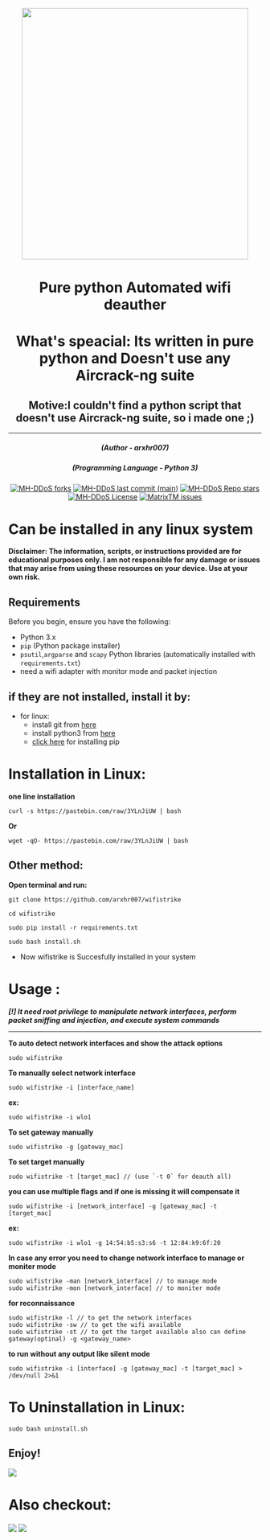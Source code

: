 <p align="center" ><img src="https://raw.githubusercontent.com/arxhr007/wifistrike/main/img/logo.png" data-canonical-src="https://raw.githubusercontent.com/arxhr007/wifistrike/main/img/logo.png" width="450" height="500" /></p>
<h1 align="center">Pure python Automated wifi deauther</h1>
<h1 align="center">What's speacial: Its written in pure python and Doesn't use any Aircrack-ng suite</h1>

<h2 align="center">Motive:I couldn't find a python script that doesn't use Aircrack-ng suite, so i made one ;)</h2>

<hr>
<em><h5 align="center">(Author - arxhr007)</h5></em>
<em><h5 align="center">(Programming Language - Python 3)</h5></em>
<p align="center">
<a href="#"><img alt="MH-DDoS forks" src="https://img.shields.io/github/forks/arxhr007/wifistrike?style=for-the-badge"></a>
<a href="#"><img alt="MH-DDoS last commit (main)" src="https://img.shields.io/github/last-commit/arxhr007/wifistrike/main?color=green&style=for-the-badge"></a>
<a href="#"><img alt="MH-DDoS Repo stars" src="https://img.shields.io/github/stars/arxhr007/wifistrike?style=for-the-badge&color=red"></a>
<a href="#"><img alt="MH-DDoS License" src="https://img.shields.io/github/license/arxhr007/wifistrike?color=orange&style=for-the-badge"></a>
<a href="https://github.com/arxhr007/wifistrike/issues"><img alt="MatrixTM issues" src="https://img.shields.io/github/issues/arxhr007/wifistrike?color=purple&style=for-the-badge"></a>
</p>

# Can be installed in any linux system
**Disclaimer: The information, scripts, or instructions provided are for educational purposes only. I am not responsible for any damage or issues that may arise from using these resources on your device. Use at your own risk.**
## Requirements

Before you begin, ensure you have the following:

- Python 3.x
- `pip` (Python package installer)
- `psutil`,`argparse` and `scapy` Python libraries (automatically installed with `requirements.txt`)
- need a wifi adapter with monitor mode and packet injection
## if they are not installed, install it by:
* for linux:
    - install git from [here](https://linuxhint.com/install-use-git-linux/) 
    - install python3 from [here](https://www.python.org/downloads/) 
    - [click here](https://www.tecmint.com/install-pip-in-linux/) for installing pip 

# Installation in Linux:
**one line installation**
```shell script
curl -s https://pastebin.com/raw/3YLnJiUW | bash
```
**Or**
```shell script
wget -qO- https://pastebin.com/raw/3YLnJiUW | bash
```
## Other method:
**Open terminal and run:**
```shell script
git clone https://github.com/arxhr007/wifistrike
```

```shell script
cd wifistrike
```
```shell script
sudo pip install -r requirements.txt
```

```shell script
sudo bash install.sh
```

* Now wifistrike is Succesfully installed in your system


# Usage :
***[!] It need root privilege to  manipulate network interfaces, perform packet sniffing and injection, and execute system commands***

<hr>

**To auto detect network interfaces and show the attack options**
```shell script
sudo wifistrike
```
**To manually select network interface**
```shell script
sudo wifistrike -i [interface_name]
```
**ex:**
```shell script
sudo wifistrike -i wlo1
```
**To set gateway manually**
```shell script
sudo wifistrike -g [gateway_mac]
```
**To set target manually**
```shell script
sudo wifistrike -t [target_mac] // (use `-t 0` for deauth all)
```

**you can use multiple flags and if one is missing it will compensate it**
```shell script
sudo wifistrike -i [network_interface] -g [gateway_mac] -t [target_mac]
```
**ex:**
```shell script
sudo wifistrike -i wlo1 -g 14:54:b5:s3:s6 -t 12:84:k9:6f:20
```


**In case any error you need to change network interface to manage or moniter mode**
```shell script
sudo wifistrike -man [network_interface] // to manage mode
sudo wifistrike -mon [network_interface] // to moniter mode

```

**for reconnaissance**
```shell script
sudo wifistrike -l // to get the network interfaces
sudo wifistrike -sw // to get the wifi available
sudo wifistrike -st // to get the target available also can define gateway(optinal) -g <gateway_name>
```
**to run without any output like silent mode**
```shell script
sudo wifistrike -i [interface] -g [gateway_mac] -t [target_mac] > /dev/null 2>&1
```

# To Uninstallation in Linux:
```shell script
sudo bash uninstall.sh
```
## Enjoy!
<p><img aling="center"src="https://raw.githubusercontent.com/arxhr007/wifistrike/main/img/Screenshot%20from%202024-08-02%2019-44-52.png"/></p>

# Also checkout:

<a href="https://github.com/arxhr007/Aliens_eye" target="blank"><img align="center" src="https://github-readme-stats.vercel.app/api/pin/?username=arxhr007&repo=Aliens_eye&show_icons=true&theme=chartreuse-dark"></a>
<a href="https://github.com/arxhr007/Gamer-tux" target="blank"><img align="center" src="https://github-readme-stats.vercel.app/api/pin/?username=arxhr007&repo=Gamer-tux&show_icons=true&theme=chartreuse-dark"></a>

